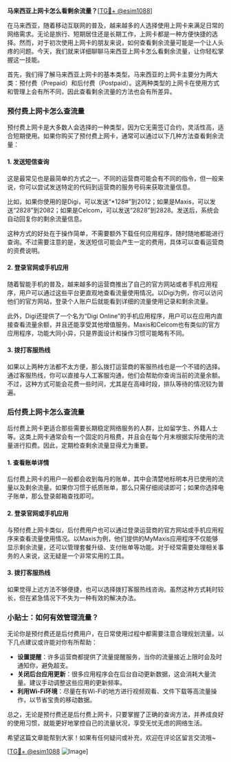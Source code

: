 **马来西亚上网卡怎么看剩余流量？**[[TG💪+ @esim1088](https://t.me/s/esim1088)]

在马来西亚，随着移动互联网的普及，越来越多的人选择使用上网卡来满足日常的网络需求。无论是旅行、短期居住还是长期工作，上网卡都是一种方便快捷的选择。然而，对于初次使用上网卡的朋友来说，如何查看剩余流量可能是一个让人头疼的问题。今天，我们就来详细聊聊马来西亚上网卡怎么看剩余流量，让你轻松掌握这一技能。

首先，我们得了解马来西亚上网卡的基本类型。马来西亚的上网卡主要分为两大类：预付费（Prepaid）和后付费（Postpaid）。这两种类型的上网卡在使用方式和管理上会有所不同，因此查看剩余流量的方法也会有所差异。

### 预付费上网卡怎么查流量

预付费上网卡是大多数人会选择的一种类型，因为它无需签订合约，灵活性高，适合短期使用。如果你购买了预付费上网卡，通常可以通过以下几种方法查看剩余流量：

#### 1. 发送短信查询

这是最常见也是最简单的方式之一。不同的运营商可能会有不同的指令，但一般来说，你可以尝试发送特定的代码到运营商的服务号码来获取流量信息。

比如，如果你使用的是Digi，可以发送“*128#”到2012；如果是Maxis，可以发送“2828”到2082；如果是Celcom，可以发送“2828”到2828。发送后，系统会自动回复你的剩余流量信息。

这种方式的好处在于操作简单，不需要额外下载任何应用程序，随时随地都能进行查询。不过需要注意的是，发送短信可能会产生一定的费用，具体可以查看运营商的资费说明。

#### 2. 登录官网或手机应用

随着智能手机的普及，越来越多的运营商推出了自己的官方网站或者手机应用程序，用户可以通过这些平台更直观地查看流量使用情况。以Digi为例，你可以访问他们的官方网站，登录个人账户后就能看到详细的流量使用记录和剩余流量。

此外，Digi还提供了一个名为“Digi Online”的手机应用程序，用户可以在应用内直接查看流量余额，并且还能享受其他增值服务。Maxis和Celcom也有类似的官方应用程序，功能大同小异，只是界面设计和操作习惯可能略有不同。

#### 3. 拨打客服热线

如果以上两种方法都不太方便，那么拨打运营商的客服热线也是一个不错的选择。通过客服热线，你可以直接与人工客服沟通，他们会帮助你查询当前的流量余额。不过，这种方式可能会花费一些时间，尤其是在高峰时段，排队等待的情况较为普遍。

### 后付费上网卡怎么查流量

后付费上网卡更适合那些需要长期稳定网络服务的人群，比如留学生、外籍人士等。这类上网卡通常会有一个固定的月租费，并且会在每个月末根据实际使用的流量进行扣费。因此，定期检查剩余流量显得尤为重要。

#### 1. 查看账单详情

后付费上网卡的用户一般都会收到每月的账单，其中会清楚地标明本月已使用的流量以及剩余流量。如果你习惯于纸质账单，那么只需仔细阅读即可；如果你选择电子账单，那么登录邮箱查找即可。

#### 2. 登录官网或手机应用

与预付费上网卡类似，后付费用户也可以通过登录运营商的官方网站或手机应用程序来查看流量使用情况。以Maxis为例，他们提供的MyMaxis应用程序不仅能够显示剩余流量，还可以管理套餐升级、支付账单等功能。对于经常需要处理相关事务的人来说，这无疑是一个非常实用的工具。

#### 3. 拨打客服热线

如果觉得上述方法不够便捷，也可以选择拨打客服热线咨询。虽然这种方式耗时较长，但在紧急情况下不失为一种有效的解决办法。

### 小贴士：如何有效管理流量？

无论你是预付费还是后付费用户，在日常使用过程中都需要注意合理规划流量。以下几点建议或许能对你有所帮助：

- **设置提醒**：许多运营商都提供了流量提醒服务，当你的流量接近上限时会及时通知你，避免超支。
- **关闭后台应用更新**：很多应用程序会在后台自动更新数据，这会消耗大量流量。建议手动调整这些应用的更新频率。
- **利用Wi-Fi环境**：尽量在有Wi-Fi的地方进行视频观看、文件下载等高流量操作，以节省宝贵的移动数据。

总之，无论是预付费还是后付费上网卡，只要掌握了正确的查询方法，并养成良好的使用习惯，就能更好地掌控自己的流量状况，享受无忧无虑的网络生活。

希望这篇文章能帮到大家！如果有任何疑问或补充，欢迎在评论区留言交流哦~ 

[[TG💪+ @esim1088](https://t.me/s/esim1088) ![Image](https://i.postimg.cc/4NQfJmqS/Snipaste-2025-05-13-00-14-12.png)]